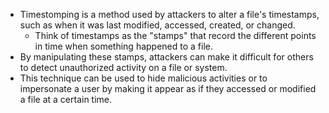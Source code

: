 - Timestomping is a method used by attackers to alter a file's timestamps, such as when it was last modified, accessed, created, or changed.
	- Think of timestamps as the "stamps" that record the different points in time when something happened to a file.
- By manipulating these stamps, attackers can make it difficult for others to detect unauthorized activity on a file or system.
- This technique can be used to hide malicious activities or to impersonate a user by making it appear as if they accessed or modified a file at a certain time.